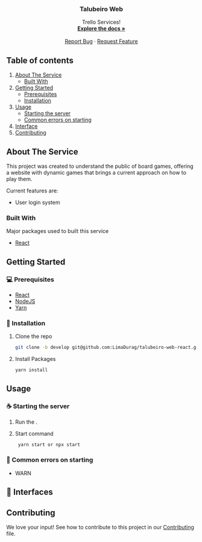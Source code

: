 <p align="center">
  <h3 align="center">Talubeiro Web</h3>

  <p align="center">
    Trello Services!
    <br />
    <a href="https://trello.com/b/ZbpsujVO/talubeiro"><strong>Explore the docs »</strong></a>
    <br />
    <br />
    <a href="/../../issues?q=label%3Atrello">Report Bug</a>
    ·
    <a href="/../../issues?q=label%3Atrello">Request Feature</a>
  </p>
</p>

## Table of contents

1. [About The Service](#about-the-service)
   - [Built With](#built-with)
2. [Getting Started](#getting-started)
   - [Prerequisites](#prerequisites)
   - [Installation](#installation)
3. [Usage](#usage)
   - [Starting the server](#starting-the-server)
   - [Common errors on starting](#common-errors-on-starting)
4. [Interface](#interface)
5. [Contributing](#contributing)

## About The Service

This project was created to understand the public of board games, 
offering a website with dynamic games that brings a current approach on how to play them.

Current features are:

- User login system

### Built With

Major packages used to built this service

- [React](https://reactjs.org)

## Getting Started

### 💻 Prerequisites

- [React](https://reactjs.org)
- [NodeJS](https://nodejs.dev/download)
- [Yarn](https://yarnpkg.com/getting-started/install)

### 🚀 Installation

1. Clone the repo
   ```sh
   git clone -b develop git@github.com:LimaDurag/talubeiro-web-react.git
   ```
2. Install Packages
   ```sh
   yarn install
   ```

## Usage

### ☕ Starting the server

1. Run the .



2. Start command
   ```sh
    yarn start or npx start
   ```

### 🐞 Common errors on starting

- WARN 

## 📱 Interfaces



## Contributing

We love your input! See how to contribute to this project in our [Contributing](..../master/CONTRIBUTING.md) file.

